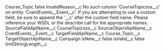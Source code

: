 <?xml version="1.0" encoding="UTF-8"?>
<CustomMetadata xmlns="http://soap.sforce.com/2006/04/metadata" xmlns:xsi="http://www.w3.org/2001/XMLSchema-instance" xmlns:xsd="http://www.w3.org/2001/XMLSchema">
    <label>Course_Topic</label>
    <protected>false</protected>
    <values>
        <field>InvalidReason__c</field>
        <value xsi:type="xsd:string">No such column &apos;CourseTopicsss__c&apos; on entity &apos;CventEvents__Event__c&apos;. If you are attempting to use a custom field, be sure to append the &apos;__c&apos; after the custom field name. Please reference your WSDL or the describe call for the appropriate names.</value>
    </values>
    <values>
        <field>SourceFieldApiName__c</field>
        <value xsi:type="xsd:string">CourseTopicsss__c</value>
    </values>
    <values>
        <field>SourceObjectApiName__c</field>
        <value xsi:type="xsd:string">CventEvents__Event__c</value>
    </values>
    <values>
        <field>TargetFieldApiName__c</field>
        <value xsi:type="xsd:string">Course_Topic__c</value>
    </values>
    <values>
        <field>TargetObjectApiName__c</field>
        <value xsi:type="xsd:string">Campaign</value>
    </values>
    <values>
        <field>isNew__c</field>
        <value xsi:type="xsd:boolean">false</value>
    </values>
    <values>
        <field>isValid__c</field>
        <value xsi:type="xsd:boolean">false</value>
    </values>
    <values>
        <field>limitStringLength__c</field>
        <value xsi:nil="true"/>
    </values>
</CustomMetadata>
